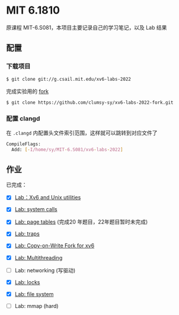 # MIT 6.1810

原课程 MIT-6.S081，本项目主要记录自己的学习笔记，以及 Lab 结果


## 配置

### 下载项目

```sh
$ git clone git://g.csail.mit.edu/xv6-labs-2022
```
完成实验用的 [fork](https://github.com/clumsy-sy/xv6-labs-2022-fork)
```sh
$ git clone https://github.com/clumsy-sy/xv6-labs-2022-fork.git
```

### 配置 clangd

在 `.clangd` 内配置头文件索引范围，这样就可以跳转到对应文件了

```sh
CompileFlags:
  Add: [-I/home/sy/MIT-6.S081/xv6-labs-2022]
```

## 作业

已完成：

- [x] [Lab：Xv6 and Unix utilities](https://github.com/clumsy-sy/MIT-6.S081/tree/main/Lab:%20Xv6%20and%20Unix%20utilities)
- [x] [Lab: system calls](https://github.com/clumsy-sy/MIT-6.S081/tree/main/Lab:%20system%20calls)
- [x] [Lab: page tables](https://github.com/clumsy-sy/MIT-6.1810/tree/main/Lab:%20page%20tables) (完成20 年题目，22年题目暂时未完成)
- [x] [Lab: traps](https://github.com/clumsy-sy/MIT-6.1810/tree/main/Lab:%20traps)
- [x] [Lab: Copy-on-Write Fork for xv6](https://github.com/clumsy-sy/MIT-6.1810/tree/main/Lab:%20Copy-on-Write%20Fork%20for%20xv6)
- [x] [Lab: Multithreading](https://github.com/clumsy-sy/MIT-6.1810/tree/main/Lab:%20Multithreading)
- [ ] Lab: networking (写驱动)
- [x] [Lab: locks](https://github.com/clumsy-sy/MIT-6.1810/tree/main/Lab:%20locks)
- [x] [Lab: file system](https://github.com/clumsy-sy/MIT-6.1810/tree/main/Lab:%20file%20system)
- [ ] Lab: mmap (hard)




